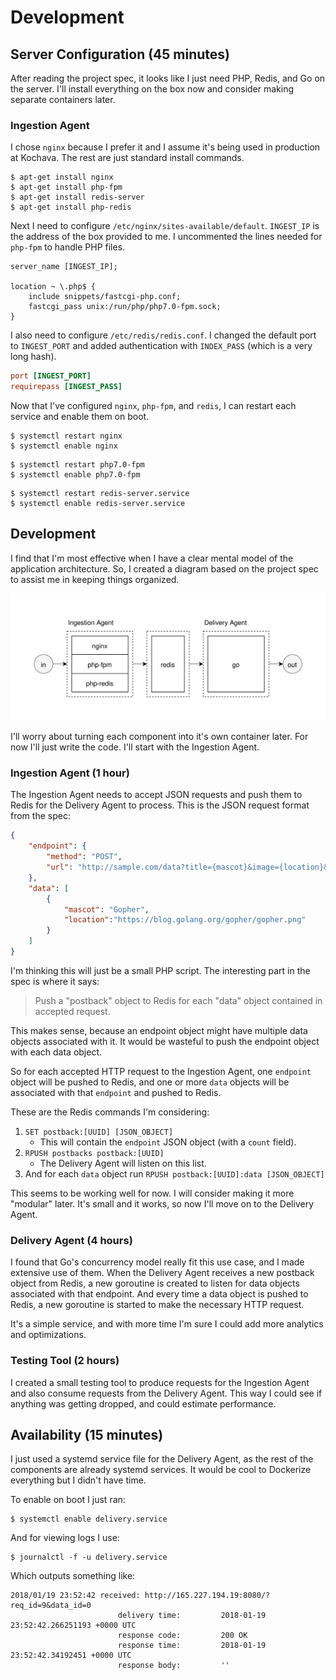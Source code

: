 # Development

## Server Configuration (45 minutes)

After reading the project spec, it looks like I just need PHP, Redis, and Go on the server. I'll install everything on the box now and consider making separate containers later.

### Ingestion Agent

I chose `nginx` because I prefer it and I assume it's being used in production at Kochava. The rest are just standard install commands.

```
$ apt-get install nginx
$ apt-get install php-fpm
$ apt-get install redis-server
$ apt-get install php-redis
```

Next I need to configure `/etc/nginx/sites-available/default`. `INGEST_IP` is the address of the box provided to me. I uncommented the lines needed for `php-fpm` to handle PHP files.

```nginx
server_name [INGEST_IP];

location ~ \.php$ {
	include snippets/fastcgi-php.conf;
	fastcgi_pass unix:/run/php/php7.0-fpm.sock;
}
```

I also need to configure `/etc/redis/redis.conf`. I changed the default port to `INGEST_PORT` and added authentication with `INDEX_PASS` (which is a very long hash).

```conf
port [INGEST_PORT]
requirepass [INGEST_PASS]
```

Now that I've configured `nginx`, `php-fpm`, and `redis`, I can restart each service and enable them on boot. 

```
$ systemctl restart nginx
$ systemctl enable nginx
```

```
$ systemctl restart php7.0-fpm
$ systemctl enable php7.0-fpm
```

```
$ systemctl restart redis-server.service
$ systemctl enable redis-server.service
```

## Development

I find that I'm most effective when I have a clear mental model of the application architecture. So, I created a diagram based on the project spec to assist me in keeping things organized.

<p align="center">
	<img src="img/1.svg" />
</p>

I'll worry about turning each component into it's own container later. For now I'll just write the code. I'll start with the Ingestion Agent. 

### Ingestion Agent (1 hour)

The Ingestion Agent needs to accept JSON requests and push them to Redis for the Delivery Agent to process. This is the JSON request format from the spec:

```json
{
	"endpoint": {
		"method": "POST",
		"url": "http://sample.com/data?title={mascot}&image={location}&foo={bar}"
	},
	"data": [
		{
			"mascot": "Gopher",
			"location":"https://blog.golang.org/gopher/gopher.png"
		}
	]
}
```

I'm thinking this will just be a small PHP script. The interesting part in the spec is where it says:

> Push a "postback" object to Redis for each "data" object contained in accepted request.

This makes sense, because an endpoint object might have multiple data objects associated with it. It would be wasteful to push the endpoint object with each data object.

So for each accepted HTTP request to the Ingestion Agent, one `endpoint` object will be pushed to Redis, and one or more `data` objects will be associated with that `endpoint` and pushed to Redis.

These are the Redis commands I'm considering:

1. `SET postback:[UUID] [JSON_OBJECT]`
	* This will contain the `endpoint` JSON object (with a `count` field).
2. `RPUSH postbacks postback:[UUID]`
	* The Delivery Agent will listen on this list.
3. And for each `data` object run `RPUSH postback:[UUID]:data [JSON_OBJECT]`

This seems to be working well for now. I will consider making it more "modular" later. It's small and it works, so now I'll move on to the Delivery Agent.

### Delivery Agent (4 hours)

I found that Go's concurrency model really fit this use case, and I made extensive use of them. When the Delivery Agent receives a new postback object from Redis, a new goroutine is created to listen for data objects associated with that endpoint. And every time a data object is pushed to Redis, a new goroutine is started to make the necessary HTTP request.

It's a simple service, and with more time I'm sure I could add more analytics and optimizations.

### Testing Tool (2 hours)

I created a small testing tool to produce requests for the Ingestion Agent and also consume requests from the Delivery Agent. This way I could see if anything was getting dropped, and could estimate performance.

## Availability (15 minutes)

I just used a systemd service file for the Delivery Agent, as the rest of the components are already systemd services. It would be cool to Dockerize everything but I didn't have time.

To enable on boot I just ran:

```
$ systemctl enable delivery.service
```

And for viewing logs I use:

```
$ journalctl -f -u delivery.service
```

Which outputs something like:

```
2018/01/19 23:52:42 received: http://165.227.194.19:8080/?req_id=9&data_id=0
                        delivery time:         2018-01-19 23:52:42.266251193 +0000 UTC
                        response code:         200 OK
                        response time:         2018-01-19 23:52:42.34192451 +0000 UTC
                        response body:         ''
```













